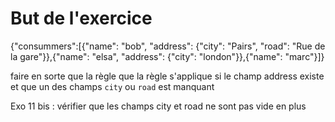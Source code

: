 # But de l'exercice


{"consummers":[{"name": "bob", "address": {"city": "Pairs", "road": "Rue de la gare"}},{"name": "elsa", "address": {"city": "london"}},{"name": "marc"}]}

faire en sorte que la règle que la règle s'applique si le champ address existe et que un des champs `city` ou `road` est manquant


Exo 11 bis : vérifier que les champs city et road ne sont pas vide en plus
